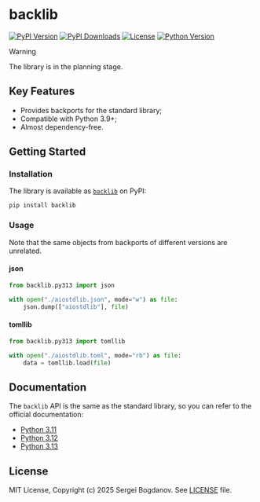 # backlib

[![PyPI Version][shields/pypi/version]][pypi/homepage]
[![PyPI Downloads][shields/pypi/downloads]][pypi/homepage]
[![License][shields/pypi/license]][github/license]
[![Python Version][shields/python/version]][pypi/homepage]

> [!WARNING]
> The library is in the planning stage.

## Key Features

* Provides backports for the standard library;
* Compatible with Python 3.9+;
* Almost dependency-free.

## Getting Started

### Installation

The library is available as [`backlib`][pypi/homepage] on PyPI:

```shell
pip install backlib
```

### Usage

Note that the same objects from backports of different versions are unrelated.

#### json

```python
from backlib.py313 import json

with open("./aiostdlib.json", mode="w") as file:
    json.dump(["aiostdlib"], file)
```

#### tomllib

```python
from backlib.py313 import tomllib

with open("./aiostdlib.toml", mode="rb") as file:
    data = tomllib.load(file)
```

## Documentation

The `backlib` API is the same as the standard library, so you can refer to the official documentation:

* [Python 3.11][docs/3.11]
* [Python 3.12][docs/3.12]
* [Python 3.13][docs/3.13]

## License

MIT License, Copyright (c) 2025 Sergei Bogdanov. See [LICENSE][github/license] file.

<!-- --- --- --- --- --- --- --- --- --- --- --- --- --- --- --- --- --- --- --- --- --- --- --- --- --- --- --- --- -->

[docs/3.11]: https://docs.python.org/3.11/library/index.html
[docs/3.12]: https://docs.python.org/3.12/library/index.html
[docs/3.13]: https://docs.python.org/3.13/library/index.html

[github/license]: https://github.com/syubogdanov/backlib/tree/main/LICENSE

[pypi/homepage]: https://pypi.org/project/backlib/

[shields/pypi/downloads]: https://img.shields.io/pypi/dm/backlib.svg?color=green
[shields/pypi/license]: https://img.shields.io/pypi/l/backlib.svg?color=green
[shields/pypi/version]: https://img.shields.io/pypi/v/backlib.svg?color=green
[shields/python/version]: https://img.shields.io/pypi/pyversions/backlib.svg?color=green
